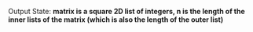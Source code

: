 Output State: **matrix is a square 2D list of integers, n is the length of the inner lists of the matrix (which is also the length of the outer list)**